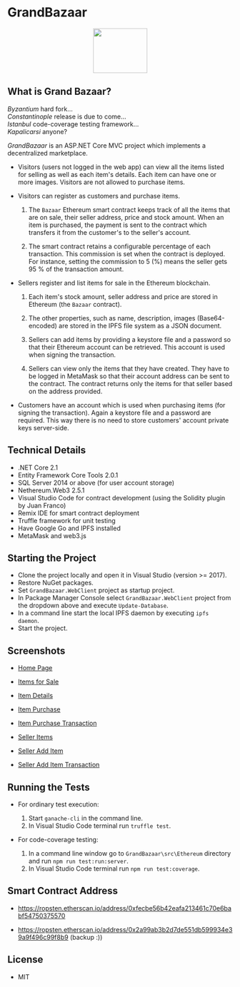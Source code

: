 GrandBazaar
===========

<p align="center">
  <img width="121" height="100" src="https://user-images.githubusercontent.com/3578679/42722661-a5d34b1c-8758-11e8-8c6d-72e7a71b89e0.png">
</p>

What is Grand Bazaar?
---------------------

*Byzantium* hard fork...  
*Constantinople* release is due to come...  
*Istanbul* code-coverage testing framework...  
*Kapalicarsi* anyone?  

*GrandBazaar* is an ASP.NET Core MVC project which implements a decentralized marketplace.

* Visitors (users not logged in the web app) can view all the items listed for selling as well as each item's details. Each item can have one or more images. Visitors are not allowed to purchase items.

* Visitors can register as customers and purchase items.
  
  1. The `Bazaar` Ethereum smart contract keeps track of all the items that are on sale, their seller address, price and stock amount. When an item is purchased, the payment is sent to the contract which transfers it from the customer's to the seller's account.
  
  2. The smart contract retains a configurable percentage of each transaction. This commission is set when the contract is deployed. For instance, setting the commission to 5 (%) means the seller gets 95 % of the transaction amount.

* Sellers register and list items for sale in the Ethereum blockchain.

  1. Each item's stock amount, seller address and price are stored in Ethereum (the `Bazaar` contract).

  2. The other properties, such as name, description, images (Base64-encoded) are stored in the IPFS file system as a JSON document.

  3. Sellers can add items by providing a keystore file and a password so that their Ethereum account can be retrieved. This account is used when signing the transaction.
 
  4. Sellers can view only the items that they have created. They have to be logged in MetaMask so that their account address can be sent to the contract. The contract returns only the items for that seller based on the address provided.
  
* Customers have an account which is used when purchasing items (for signing the transaction). Again a keystore file and a password are required. This way there is no need to store customers' account private keys server-side.

Technical Details
-----------------

* .NET Core 2.1
* Entity Framework Core Tools 2.0.1
* SQL Server 2014 or above (for user account storage)
* Nethereum.Web3 2.5.1
* Visual Studio Code for contract development (using the Solidity plugin by Juan Franco)
* Remix IDE for smart contract deployment
* Truffle framework for unit testing
* Have Google Go and IPFS installed
* MetaMask and web3.js

Starting the Project
--------------------

* Clone the project locally and open it in Visual Studio (version >= 2017).
* Restore NuGet packages.
* Set `GrandBazaar.WebClient` project as startup project.
* In Package Manager Console select `GrandBazaar.WebClient` project from the dropdown above and execute `Update-Database`.
* In a command line start the local IPFS daemon by executing `ipfs daemon`.
* Start the project.

Screenshots
-----------

* <a href="https://user-images.githubusercontent.com/3578679/42722497-a1de794e-8755-11e8-8c3c-9962eef89c55.png" target="_blank">Home Page</a>

* <a href="https://user-images.githubusercontent.com/3578679/42722564-a671fb06-8756-11e8-9f72-b5108abf00d0.png" target="_blank">Items for Sale</a>

* <a href="https://user-images.githubusercontent.com/3578679/42722574-dfb97556-8756-11e8-81ae-4f0f1d98d33c.png" target="_blank">Item Details</a>

* <a href="https://user-images.githubusercontent.com/3578679/42722581-0a778454-8757-11e8-8aa1-c36035ebe57b.png" target="_blank">Item Purchase</a>

* <a href="https://user-images.githubusercontent.com/3578679/42722589-2243e974-8757-11e8-9096-3047cade08b7.png" target="_blank">Item Purchase Transaction</a>

* <a href="https://user-images.githubusercontent.com/3578679/42722600-5bff3b5a-8757-11e8-852a-d8b79578092a.png" target="_blank">Seller Items</a>

* <a href="https://user-images.githubusercontent.com/3578679/42722610-7e84e6de-8757-11e8-82f1-5845ddb2b770.png" target="_blank">Seller Add Item</a>

* <a href="https://user-images.githubusercontent.com/3578679/42722618-aa99a44e-8757-11e8-9bdd-bb6594d11855.png" target="_blank">Seller Add Item Transaction</a>

Running the Tests
-----------------

* For ordinary test execution:

  1. Start `ganache-cli` in the command line.
  2. In Visual Studio Code terminal run `truffle test`.

* For code-coverage testing:

  1. In a command line window go to `GrandBazaar\src\Ethereum` directory and run `npm run test:run:server`.
  2. In Visual Studio Code terminal run `npm run test:coverage`.

Smart Contract Address
----------------------

* https://ropsten.etherscan.io/address/0xfecbe56b42eafa213461c70e6babf54750375570

* https://ropsten.etherscan.io/address/0x2a99ab3b2d7de551db599934e39a9f496c99f8b9 (backup :))

License
-------

* MIT
